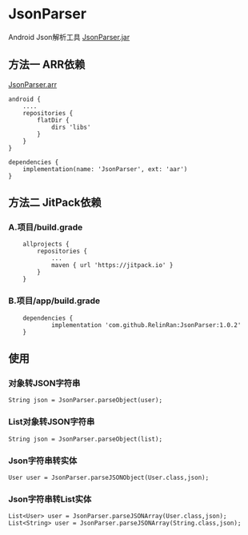 # JsonParser
Android Json解析工具
[JsonParser.jar](https://github.com/RelinRan/JsonParser/blob/master/JsonParser.jar)
## 方法一  ARR依赖
[JsonParser.arr](https://github.com/RelinRan/JsonParser/blob/master/JsonParser.aar)
```
android {
    ....
    repositories {
        flatDir {
            dirs 'libs'
        }
    }
}

dependencies {
    implementation(name: 'JsonParser', ext: 'aar')
}

```

## 方法二   JitPack依赖
### A.项目/build.grade
```
	allprojects {
		repositories {
			...
			maven { url 'https://jitpack.io' }
		}
	}
```
### B.项目/app/build.grade
```
	dependencies {
	        implementation 'com.github.RelinRan:JsonParser:1.0.2'
	}
```
## 使用
### 对象转JSON字符串
```
String json = JsonParser.parseObject(user);
```
### List对象转JSON字符串
```
String json = JsonParser.parseObject(list);
```
### Json字符串转实体
```
User user = JsonParser.parseJSONObject(User.class,json);
```
### Json字符串转List实体
```
List<User> user = JsonParser.parseJSONArray(User.class,json);
List<String> user = JsonParser.parseJSONArray(String.class,json);
```